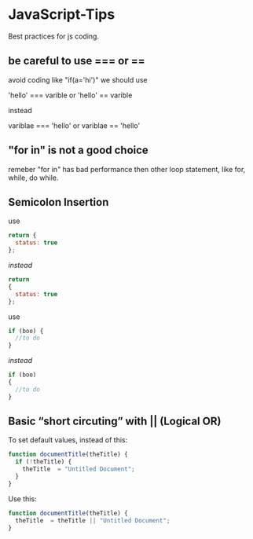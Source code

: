 # JavaScript-Tips
Best practices for js coding.


## be careful to use === or ==
avoid coding like "if(a='hi')"
we should use

'hello' === varible or 'hello' == varible

instead

variblae === 'hello' or variblae == 'hello'


## "for in" is not a good choice
remeber "for in" has bad performance then other loop statement, like for, while, do while.


## Semicolon Insertion
use
```javascript
return {
  status: true
};
```
*instead*
```javascript
return
{
  status: true
};
```
use
```javascript
if (boo) {
  //to do
}
```
*instead*
```javascript
if (boo)
{
  //to do
}
```
## Basic “short circuting” with || (Logical OR)
To set default values, instead of this:
```javascript
function documentTitle(theTitle) {
  if (!theTitle) {
    theTitle  = "Untitled Document";
  }
}
```
Use this:
```javascript
function documentTitle(theTitle) {
  theTitle  = theTitle || "Untitled Document";
}
```
